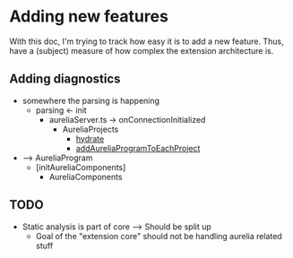 
# Adding new features
With this doc, I'm trying to track how easy it is to add a new feature.
Thus, have a (subject) measure of how complex the extension architecture is.

## Adding diagnostics
- somewhere the parsing is happening
  - parsing <- init
    - aureliaServer.ts -> onConnectionInitialized
      - AureliaProjects
        - [hydrate](..\..\server\src\core\AureliaProjects.ts)
        - [addAureliaProgramToEachProject](..\..\server\src\core\AureliaProjects.ts)
- --> AureliaProgram
  - [initAureliaComponents]
    - AureliaComponents


## TODO
- Static analysis is part of core
  --> Should be split up
  - Goal of the "extension core" should not be handling aurelia related stuff
